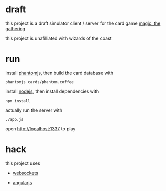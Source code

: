 # draft

this project is a draft simulator client / server for the card game
[magic: the gathering](http://en.wikipedia.org/wiki/Magic:_The_Gathering)

this project is unafilliated with wizards of the coast

# run

install [phantomjs](http://phantomjs.org), then build the card database with

    phantomjs cards/phantom.coffee

install [nodejs](http://nodejs.org), then install dependencies with

    npm install

actually run the server with

    ./app.js

open [http://localhost:1337](http://localhost:1337) to play

# hack

this project uses

- [websockets](http://en.wikipedia.org/wiki/WebSocket)

- [angularjs](http://angularjs.org/)
